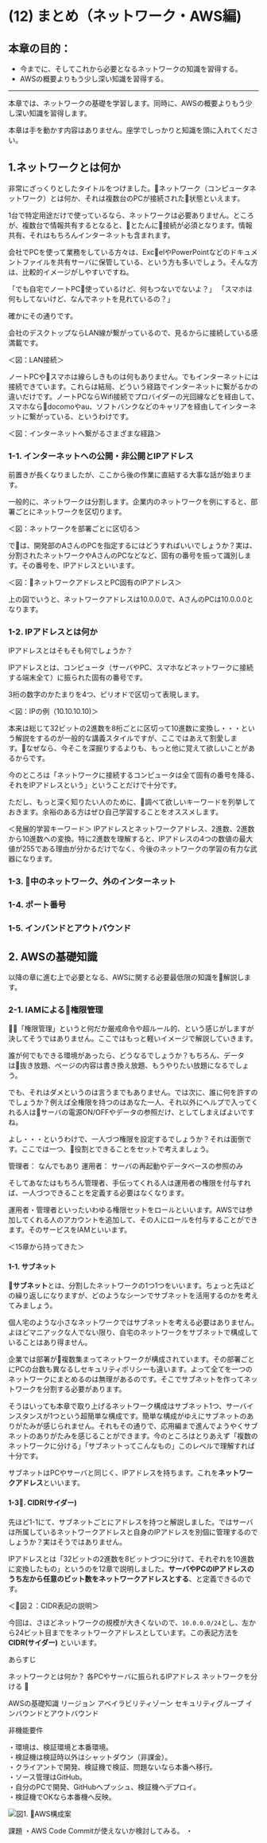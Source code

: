 # (12) まとめ（ネットワーク・AWS編)

## 本章の目的：

- 今までに、そしてこれから必要となるネットワークの知識を習得する。
- AWSの概要よりもう少し深い知識を習得する。

***

本章では、ネットワークの基礎を学習します。同時に、AWSの概要よりもう少し深い知識を習得します。

本章は手を動かす内容はありません。座学でしっかりと知識を頭に入れてください。

## 1.ネットワークとは何か

非常にざっくりとしたタイトルをつけました。ネットワーク（コンピュータネットワーク）とは何か、それは複数台のPCが接続された状態といえます。

1台で特定用途だけで使っているなら、ネットワークは必要ありません。ところが、複数台で情報共有するとなると、とたんに接続が必須となります。情報共有、それはもちろんインターネットも含まれます。

会社でPCを使って業務をしている方々は、ExcelやPowerPointなどのドキュメントファイルを共有サーバに保管している、という方も多いでしょう。そんな方は、比較的イメージがしやすいですね。

「でも自宅でノートPC使っているけど、何もつないでないよ？」
「スマホは何もしてないけど、なんでネットを見れているの？」

確かにその通りです。

会社のデスクトップならLAN線が繋がっているので、見るからに接続している感満載です。

＜図：LAN接続＞

ノートPCやスマホは線らしきものは何もありません。でもインターネットには接続できています。これらは結局、どういう経路でインターネットに繋がるかの違いだけです。ノートPCならWifi接続でプロバイダーの光回線などを経由して、スマホならdocomoやau、ソフトバンクなどのキャリアを経由してインターネットに繋がっている、というわけです。

＜図：インターネットへ繋がるさまざまな経路＞

### 1-1. インターネットへの公開・非公開とIPアドレス

前置きが長くなりましたが、ここから後の作業に直結する大事な話が始まります。

一般的に、ネットワークは分割します。企業内のネットワークを例にすると、部署ごとにネットワークを区切ります。

＜図：ネットワークを部署ごとに区切る＞

では、開発部のAさんのPCを指定するにはどうすればいいでしょうか？実は、分割されたネットワークやAさんのPCなどなど、固有の番号を振って識別します。その番号を、IPアドレスといいます。

＜図：ネットワークアドレスとPC固有のIPアドレス＞

上の図でいうと、ネットワークアドレスは10.0.0.0で、AさんのPCは10.0.0.0となります。

### 1-2. IPアドレスとは何か

IPアドレスとはそもそも何でしょうか？

IPアドレスとは、コンピュータ（サーバやPC、スマホなどネットワークに接続する端末全て）に振られた固有の番号です。

3桁の数字のかたまりを4つ、ピリオドで区切って表現します。

＜図：IPの例（10.10.10.10)＞

本来は総じて32ビットの2進数を8桁ごとに区切って10進数に変換し・・・という解説をするのが一般的な講義スタイルですが、ここではあえて割愛します。なぜなら、今そこを深掘りするよりも、もっと他に覚えて欲しいことがあるからです。

今のところは「ネットワークに接続するコンピュータは全て固有の番号を降る、それをIPアドレスという」ということだけで十分です。

ただし、もっと深く知りたい人のために、調べて欲しいキーワードを列挙しておきます。余裕のある方はぜひ自己学習することをオススメします。

＜発展的学習キーワード＞
IPアドレスとネットワークアドレス、2進数、2進数から10進数への変換。特に2進数を理解すると、IPアドレスの4つの数値の最大値が255である理由が分かるだけでなく、今後のネットワークの学習の有力な武器になります。

### 1-3. 中のネットワーク、外のインターネット




### 1-4. ポート番号




### 1-5. インバンドとアウトバウンド


## 2. AWSの基礎知識

以降の章に進む上で必要となる、AWSに関する必要最低限の知識を解説します。

### 2-1. IAMによる権限管理

「権限管理」というと何だか厳戒命令や超ルール的、という感じがしますが決してそうではありません。ここではもっと軽いイメージで解説していきます。

誰が何でもできる環境があったら、どうなるでしょうか？もちろん、データは抜き放題、ページの内容は書き換え放題、もうやりたい放題になるでしょう。

でも、それはダメというのは言うまでもありません。では次に、誰に何を許すのでしょうか？例えば全権限を持つのはあなた一人、それ以外にヘルプで入ってくれる人はサーバの電源ON/OFFやデータの参照だけ、としてしまえばよいですね。

よし・・・というわけで、一人づつ権限を設定するでしょうか？それは面倒です。ここでは一つ、役割とできることをセットで考えましょう。

管理者： なんでもあり
運用者： サーバの再起動やデータベースの参照のみ

そしてあなたはもちろん管理者、手伝ってくれる人は運用者の権限を付与すれば、一人づつできることを定義する必要はなくなります。

運用者・管理者といったいわゆる権限セットをロールといいます。AWSでは参加してくれる人のアカウントを追加して、その人にロールを付与することができます。そのサービスをIAMといいます。





＜15章から持ってきた＞

#### 1-1. サブネット

**サブネット**とは、分割したネットワークの1つ1つをいいます。ちょっと先ほどの繰り返しになりますが、どのようなシーンでサブネットを活用するのかを考えてみましょう。

個人宅のような小さなネットワークではサブネットを考える必要はありません。よほどマニアックな人でない限り、自宅のネットワークをサブネットで構成していることはあり得ません。

企業では部署が複数集まってネットワークが構成されています。その部署ごとにPCの台数も異なるしセキュリティポリシーも違います。よって全てを一つのネットワークにまとめるのは無理があるのです。そこでサブネットを作ってネットワークを分割する必要があります。

そうはいっても本章で取り上げるネットワーク構成はサブネット1つ、サーバインスタンスが1つという超簡単な構成です。簡単な構成がゆえにサブネットのありがたみが感じられません。それもその通りで、応用編まで進んでようやくサブネットのありがたみを感じることができます。今のところはとりあえず「複数のネットワークに分ける」「サブネットってこんなもの」このレベルで理解すれば十分です。

サブネットはPCやサーバと同じく、IPアドレスを持ちます。これを**ネットワークアドレス**といいます。

#### 1-3. CIDR(サイダー)

先ほど1-1にて、サブネットごとにアドレスを持つと解説しました。ではサーバは所属しているネットワークアドレスと自身のIPアドレスを別個に管理するのでしょうか？実はそうではありません。

IPアドレスとは「32ビットの2進数を8ビットづつに分けて、それぞれを10進数に変換したもの」というのを12章で説明しました。**サーバやPCのIPアドレスのうち左から任意のビット数をネットワークアドレスとする**、と定義できるのです。

＜図２：CIDR表記の説明＞

今回は、さほどネットワークの規模が大きくないので、```10.0.0.0/24```とし、左から24ビット目までをネットワークアドレスとしています。この表記方法を **CIDR(サイダー)** といいます。




あらすじ

ネットワークとは何か？
    各PCやサーバに振られるIPアドレス
    ネットワークを分ける


AWSの基礎知識
    リージョン
    アベイラビリティゾーン
    セキュリティグループ
    インバウンドとアウトバウンド
    

非機能要件

・環境は、検証環境と本番環境。  
・検証機は検証時以外はシャットダウン（非課金）。  
・クライアントで開発、検証機で検証、問題ないなら本番へ移行。  
・ソース管理はGitHub。  
・自分のPCで開発、GitHubへプッシュ、検証機へデプロイ。  
・検証機でOKなら本番機へ反映。  

![図1. AWS構成案](Fig1.svg)



課題
・AWS Code Commitが使えないか検討してみる。
・
